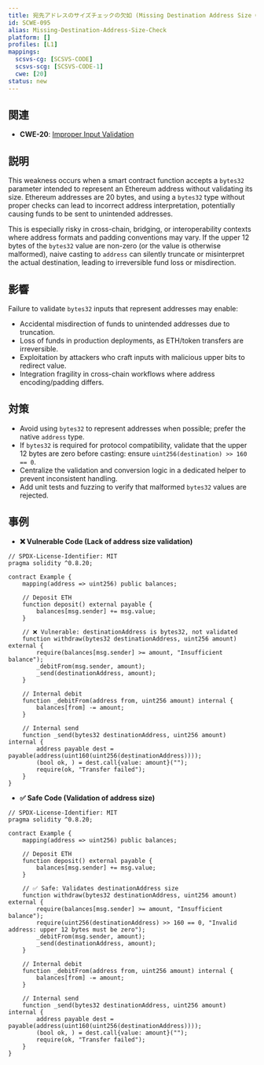 ```yaml
---
title: 宛先アドレスのサイズチェックの欠如 (Missing Destination Address Size Check)
id: SCWE-095
alias: Missing-Destination-Address-Size-Check
platform: []
profiles: [L1]
mappings:
  scsvs-cg: [SCSVS-CODE]
  scsvs-scg: [SCSVS-CODE-1]
  cwe: [20]
status: new
---
```


## 関連
- **CWE-20**: [Improper Input Validation](https://cwe.mitre.org/data/definitions/20.html)

## 説明
This weakness occurs when a smart contract function accepts a `bytes32` parameter intended to represent an Ethereum address without validating its size. Ethereum addresses are 20 bytes, and using a `bytes32` type without proper checks can lead to incorrect address interpretation, potentially causing funds to be sent to unintended addresses.  

This is especially risky in cross-chain, bridging, or interoperability contexts where address formats and padding conventions may vary. If the upper 12 bytes of the `bytes32` value are non-zero (or the value is otherwise malformed), naive casting to `address` can silently truncate or misinterpret the actual destination, leading to irreversible fund loss or misdirection.

## 影響
Failure to validate `bytes32` inputs that represent addresses may enable:
- Accidental misdirection of funds to unintended addresses due to truncation.  
- Loss of funds in production deployments, as ETH/token transfers are irreversible.  
- Exploitation by attackers who craft inputs with malicious upper bits to redirect value.  
- Integration fragility in cross-chain workflows where address encoding/padding differs.  

## 対策
- Avoid using `bytes32` to represent addresses when possible; prefer the native `address` type.  
- If `bytes32` is required for protocol compatibility, validate that the upper 12 bytes are zero before casting: ensure `uint256(destination) >> 160 == 0`.  
- Centralize the validation and conversion logic in a dedicated helper to prevent inconsistent handling.  
- Add unit tests and fuzzing to verify that malformed `bytes32` values are rejected.  

## 事例
- **❌ Vulnerable Code (Lack of address size validation)**  
```solidity
// SPDX-License-Identifier: MIT
pragma solidity ^0.8.20;

contract Example {
    mapping(address => uint256) public balances;

    // Deposit ETH
    function deposit() external payable {
        balances[msg.sender] += msg.value;
    }

    // ❌ Vulnerable: destinationAddress is bytes32, not validated
    function withdraw(bytes32 destinationAddress, uint256 amount) external {
        require(balances[msg.sender] >= amount, "Insufficient balance");
        _debitFrom(msg.sender, amount);
        _send(destinationAddress, amount);
    }

    // Internal debit
    function _debitFrom(address from, uint256 amount) internal {
        balances[from] -= amount;
    }

    // Internal send
    function _send(bytes32 destinationAddress, uint256 amount) internal {
        address payable dest = payable(address(uint160(uint256(destinationAddress))));
        (bool ok, ) = dest.call{value: amount}("");
        require(ok, "Transfer failed");
    }
}
```

- **✅ Safe Code (Validation of address size)**  
```solidity
// SPDX-License-Identifier: MIT
pragma solidity ^0.8.20;

contract Example {
    mapping(address => uint256) public balances;

    // Deposit ETH
    function deposit() external payable {
        balances[msg.sender] += msg.value;
    }

    // ✅ Safe: Validates destinationAddress size
    function withdraw(bytes32 destinationAddress, uint256 amount) external {
        require(balances[msg.sender] >= amount, "Insufficient balance");
        require(uint256(destinationAddress) >> 160 == 0, "Invalid address: upper 12 bytes must be zero");
        _debitFrom(msg.sender, amount);
        _send(destinationAddress, amount);
    }

    // Internal debit
    function _debitFrom(address from, uint256 amount) internal {
        balances[from] -= amount;
    }

    // Internal send
    function _send(bytes32 destinationAddress, uint256 amount) internal {
        address payable dest = payable(address(uint160(uint256(destinationAddress))));
        (bool ok, ) = dest.call{value: amount}("");
        require(ok, "Transfer failed");
    }
}
```
